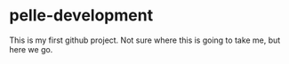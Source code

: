 # pelle-development
This is my first github project.
Not sure where this is going to take me,
but here we go.
